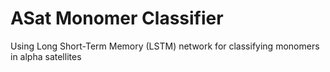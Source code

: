 # ASat Monomer Classifier
Using Long Short-Term Memory (LSTM) network for classifying monomers in alpha satellites
